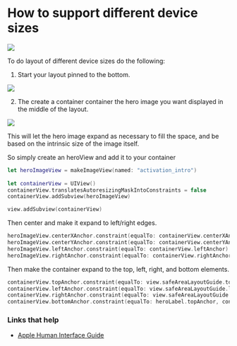 # How to support different device sizes

<img src="https://github.com/jrasmusson/ios-starter-kit/blob/master/autolayout/images/how-to-layout-different-device-sizes/different-device-sizes.png" />

To do layout of different device sizes do the following:

1. Start your layout pinned to the bottom.

<img src="https://github.com/jrasmusson/ios-starter-kit/blob/master/autolayout/images/how-to-layout-different-device-sizes/pin-to-bottom-a.png" />

2. The create a container container the hero image you want displayed in the middle of the layout.

<img src="https://github.com/jrasmusson/ios-starter-kit/blob/master/autolayout/images/how-to-layout-different-device-sizes/container.png" />

This will let the hero image expand as necessary to fill the space, and be based on the intrinsic size of the image itself.

So simply create an heroView and add it to your container

```swift
let heroImageView = makeImageView(named: "activation_intro")
        
let containerView = UIView()
containerView.translatesAutoresizingMaskIntoConstraints = false
containerView.addSubview(heroImageView)

view.addSubview(containerView)
```

Then center and make it expand to left/right edges.

```swift
heroImageView.centerXAnchor.constraint(equalTo: containerView.centerXAnchor).isActive = true
heroImageView.centerYAnchor.constraint(equalTo: containerView.centerYAnchor).isActive = true
heroImageView.leftAnchor.constraint(equalTo: containerView.leftAnchor).isActive = true
heroImageView.rightAnchor.constraint(equalTo: containerView.rightAnchor).isActive = true
```

Then make the container expand to the top, left, right, and bottom elements.

```swift
containerView.topAnchor.constraint(equalTo: view.safeAreaLayoutGuide.topAnchor, constant: 8).isActive = true
containerView.leftAnchor.constraint(equalTo: view.safeAreaLayoutGuide.leftAnchor, constant: 8).isActive = true
containerView.rightAnchor.constraint(equalTo: view.safeAreaLayoutGuide.rightAnchor, constant: -8).isActive = true
containerView.bottomAnchor.constraint(equalTo: heroLabel.topAnchor, constant: 8).isActive = true
```


### Links that help

* [Apple Human Interface Guide](https://developer.apple.com/design/human-interface-guidelines/ios/visual-design/adaptivity-and-layout/)
